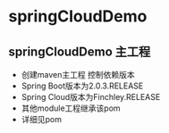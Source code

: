 # springCloudDemo
## springCloudDemo 主工程
* 创建maven主工程 控制依赖版本
* Spring Boot版本为2.0.3.RELEASE  
* Spring Cloud版本为Finchley.RELEASE  
* 其他module工程继承该pom  
* 详细见pom
